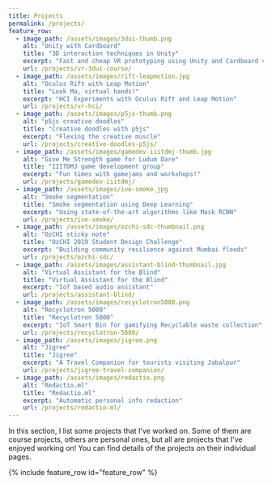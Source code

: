 ```yaml
---
title: Projects
permalink: /projects/
feature_row:
  - image_path: /assets/images/3dui-thumb.png
    alt: "Unity with Cardboard"
    title: "3D interaction techniques in Unity"
    excerpt: "Fast and cheap VR prototyping using Unity and Cardboard viewers"
    url: /projects/vr-3dui-course/
  - image_path: /assets/images/rift-leapmotion.jpg
    alt: "Oculus Rift with Leap Motion"
    title: "Look Ma, virtual hands!"
    excerpt: "HCI Experiments with Oculus Rift and Leap Motion"
    url: /projects/vr-hci/
  - image_path: /assets/images/p5js-thumb.png
    alt: "p5js creative doodles"
    title: "Creative doodles with p5js"
    excerpt: "Flexing the creative muscle"
    url: /projects/creative-doodles-p5js/
  - image_path: /assets/images/gamedev-iiitdmj-thumb.jpg
    alt: "Give Me Strength game for Ludum Dare"
    title: "IIITDMJ game development group"
    excerpt: "Fun times with gamejams and workshops!"
    url: /projects/gamedev-iiitdmj/
  - image_path: /assets/images/ive-smoke.jpg
    alt: "Smoke segmentation"
    title: "Smoke segmentation using Deep Learning"
    excerpt: "Using state-of-the-art algorithms like Mask RCNN"
    url: /projects/ive-smoke/
  - image_path: /assets/images/ozchi-sdc-thumbnail.png
    alt: "OzCHI sticky note"
    title: "OzCHI 2019 Student Design Challenge"
    excerpt: "Building community resilience against Mumbai floods"
    url: /projects/ozchi-sdc/
  - image_path: /assets/images/assistant-blind-thumbnail.jpg
    alt: "Virtual Assistant for the Blind"
    title: "Virtual Assistant for the Blind"
    excerpt: "IoT based audio assistant"
    url: /projects/assistant-blind/  
  - image_path: /assets/images/recyclotron5000.png
    alt: "Recyclotron 5000"
    title: "Recyclotron 5000"
    excerpt: "IoT Smart Bin for gamifying Recyclable waste collection"
    url: /projects/recyclotron-5000/
  - image_path: /assets/images/jigree.png
    alt: "Jigree"
    title: "Jigree"
    excerpt: "A Travel Companion for tourists visiting Jabalpur"
    url: /projects/jigree-travel-companion/
  - image_path: /assets/images/redactio.png
    alt: "Redactio.ml"
    title: "Redactio.ml"
    excerpt: "Automatic personal info redaction"
    url: /projects/redactio-ml/
---
```

  

In this section, I list some projects that I've worked on. Some of them are course projects, others are personal ones, but all are projects that I've enjoyed working on! You can find details of the projects on their individual pages.

{% include feature_row id="feature_row" %}
